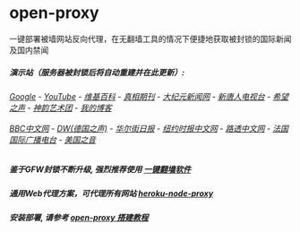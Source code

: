 # open-proxy
一键部署被墙网站反向代理，在无翻墙工具的情况下便捷地获取被封锁的国际新闻及国内禁闻

#####  演示站（服务器被封锁后将自动重建并在此更新）:
######  [Google](http://149.28.25.43:8888/search?q=425事件) - [YouTube](https://nogfw.the-youtube.win) - [维基百科](http://149.28.25.43:8100/wiki/喬高-麥塔斯調查報告) - [真相期刊](http://149.28.25.43:8300/display.aspx?category_id=3&zhuanti_id=2) - [大纪元新闻网](http://149.28.25.43:10080) - [新唐人电视台](http://149.28.25.43:8000) - [希望之声](http://149.28.25.43:8200) - [神韵艺术团](http://149.28.25.43:8000/xtr/gb/prog673.html) - [我的博客](http://149.28.25.43:10000/)<br/> <br/> [BBC中文网](http://149.28.25.43:9100/zhongwen) - [DW(德国之声)](http://149.28.25.43:9200/zh/在线报导/s-9058?&zhongwen=simp) - [华尔街日报](http://149.28.25.43:9300) - [纽约时报中文网](http://149.28.25.43:9400) - [路透中文网](http://149.28.25.43:9500/) - [法国国际广播电台](http://149.28.25.43:9600/) - [美国之音](http://149.28.25.43:9700/) 

##### 鉴于GFW封锁不断升级, 强烈推荐使用 [一键翻墙软件](https://github.com/gfw-breaker/nogfw/blob/master/README.md) 

##### 通用Web代理方案，可代理所有网站 [heroku-node-proxy](https://github.com/gfw-breaker/heroku-node-proxy#--end--) 

##### 安装部署, 请参考 [open-proxy 搭建教程](https://github.com/gfw-breaker/open-proxy/wiki#open-proxy-%E6%90%AD%E5%BB%BA%E6%95%99%E7%A8%8B)

